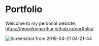 # Portfolio

Welcome to my personal website: https://moonkingarthur.github.io/portfolio/

![Screenshot from 2019-04-21 04-21-44](https://user-images.githubusercontent.com/48981108/56467471-2b844b00-63ed-11e9-83b5-23983e5e0688.png)
